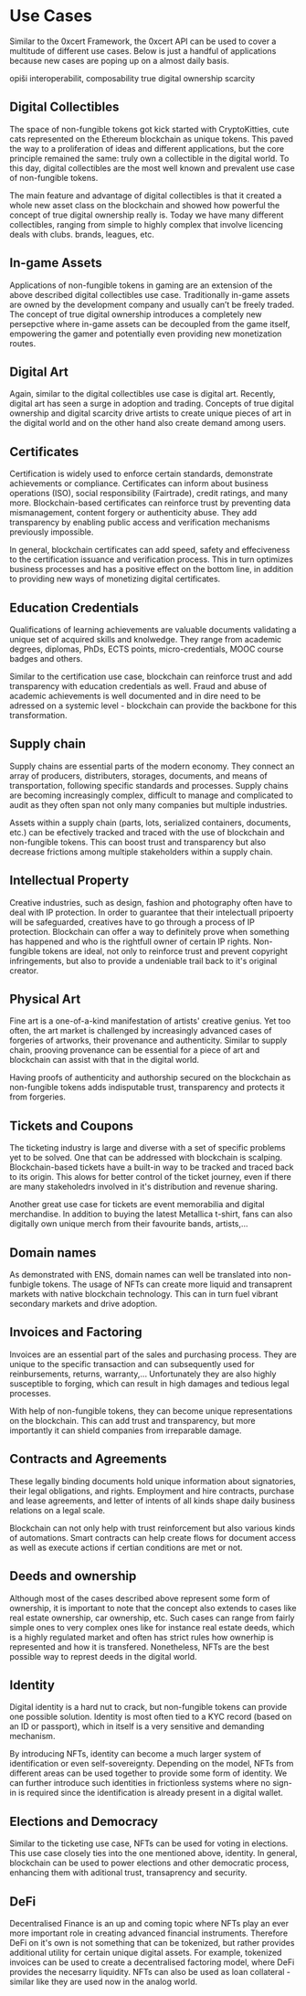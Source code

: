 # Use Cases

Similar to the 0xcert Framework, the 0xcert API can be used to cover a multitude of different use cases. Below is just a handful of applications because new cases are poping up on a almost daily basis. 

opiši interoperabilit, composability
true digital ownership
scarcity

## Digital Collectibles

The space of non-fungible tokens got kick started with CryptoKitties, cute cats represented on the Ethereum blockchain as unique tokens. This paved the way to a proliferation of ideas and different applications, but the core principle remained the same: truly own a collectible in the digital world. To this day, digital collectibles are the most well known and prevalent use case of non-fungible tokens. 

The main feature and advantage of digital collectibles is that it created a whole new asset class on the blockchain and showed how powerful the concept of true digital ownership really is. Today we have many different collectibles, ranging from simple to highly complex that involve licencing deals with clubs. brands, leagues, etc. 

## In-game Assets

Applications of non-fungible tokens in gaming are an extension of the above described digital collectibles use case. Traditionally in-game assets are owned by the development company and usually can’t  be freely traded. The concept of true digital ownership introduces a completely new persepctive where in-game assets can be decoupled from the game itself, empowering the gamer and potentially even providing new monetization routes. 

## Digital Art

Again, similar to the digital collectibles use case is digital art. Recently, digital art has seen a surge in adoption and trading. Concepts of true digital ownership and digital scarcity drive artists to create unique pieces of art in the digital world and on the other hand also create demand among users. 

## Certificates

Certification is widely used to enforce certain standards, demonstrate achievements or compliance. Certificates can inform about business operations (ISO), social responsibility (Fairtrade), credit ratings, and many more. Blockchain-based certificates can reinforce trust by preventing data mismanagement, content forgery or authenticity abuse. They add transparency by enabling public access and verification mechanisms previously impossible. 

In general, blockchain certificates can add speed, safety and effeciveness to the certification issuance and verification process. This in turn optimizes business processes and has a positive effect on the bottom line, in addition to providing new ways of monetizing digital certificates. 

## Education Credentials

Qualifications of learning achievements are valuable documents validating a unique set of acquired skills and knolwedge. They range from academic degrees, diplomas, PhDs, ECTS points, micro-credentials, MOOC course badges and others. 

Similar to the certification use case, blockchain can reinforce trust and add transparency with education credentials as well. Fraud and abuse of academic achievements is well documented and in dire need to be adressed on a systemic level - blockchain can provide the backbone for this transformation. 

## Supply chain 

Supply chains are essential parts of the modern economy. They connect an array of producers, distributers, storages, documents, and means of transportation, following specific standards and processes. Supply chains are becoming increasingly complex, difficult to manage and complicated to audit as they often span not only many companies but multiple industries. 

Assets within a supply chain (parts, lots, serialized containers, documents, etc.) can be efectively tracked and traced with the use of blockchain and non-fungible tokens. This can boost trust and transparency but also decrease frictions among multiple stakeholders within a supply chain.  

## Intellectual Property 

Creative industries, such as design, fashion and photography often have to deal with IP protection. In order to guarantee that their intelectuall pripoerty will be safeguarded, creatives have to go through a process of IP protection. Blockchain can offer a way to definitely prove when something has happened and who is the rightfull owner of certain IP rights. Non-fungible tokens are ideal, not only to reinforce trust and prevent copyright infringements, but also to provide a undeniable trail back to it's original creator. 

## Physical Art

Fine art is a one-of-a-kind manifestation of artists' creative genius. Yet too often, the art market is challenged by increasingly advanced cases of forgeries of artworks, their provenance and authenticity. Similar to supply chain, prooving provenance can be essential for a piece of art and blockchain can assist with that in the digital world. 

Having proofs of authenticity and authorship secured on the blockchain as non-fungible tokens adds indisputable trust, transparency and protects it from forgeries. 

## Tickets and Coupons 

The ticketing industry is large and diverse with a set of specific problems yet to be solved. One that can be addressed with blockchain is scalping. Blockchain-based tickets have a built-in way to be tracked and traced back to its origin. This alows for better control of the ticket journey, even if there are many stakeholedrs involved in it's distribution and revenue sharing. 

Another great use case for tickets are event memorabilia and digital merchandise. In addition to buying the latest Metallica t-shirt, fans can also digitally own unique merch from their favourite bands, artists,...

## Domain names

As demonstrated with ENS, domain names can well be translated into non-funbigle tokens. The usage of NFTs can create more liquid and transaprent markets with native blockchain technology. This can in turn fuel vibrant secondary markets and drive adoption. 

## Invoices and Factoring

Invoices are an essential part of the sales and purchasing process. They are unique to the specific transaction and can subsequently used for reinbursements, returns, warranty,... Unfortunately they are also highly susceptible to forging, which can result in high damages and tedious legal processes. 

With help of non-fungible tokens, they can become unique representations on the blockchain. This can add trust and transparency, but more importantly it can shield companies from irreparable damage. 

## Contracts and Agreements

These legally binding documents hold unique information about signatories, their legal obligations, and rights. Employment and hire contracts, purchase and lease agreements, and letter of intents of all kinds shape daily business relations on a legal scale.

Blockchain can not only help with trust reinforcement but also various kinds of automations. Smart contracts can help create flows for document access as well as execute actions if certian conditions are met or not. 

## Deeds and ownership

Although most of the cases described above represent some form of ownership, it is important to note that the concept also extends to cases like real estate ownership, car ownership, etc. Such cases can range from fairly simple ones to very complex ones like for instance real estate deeds, which is a highly regulated market and often has strict rules how ownerhip is represented and how it is transfered. Nonetheless, NFTs are the best possible way to represt deeds in the digital world.  

## Identity

Digital identity is a hard nut to crack, but non-fungible tokens can provide one possible solution. Identity is most often tied to a KYC record (based on an ID or passport), which in itself is a very sensitive and demanding mechanism. 

By introducing NFTs, identity can become a much larger system of identification or even self-sovereignty. Depending on the model, NFTs from different areas can be used together to provide some form of identity. We can further introduce such identities in frictionless systems where no sign-in is required since the identification is already present in a digital wallet.

## Elections and Democracy 

Similar to the ticketing use case, NFTs can be used for voting in elections. This use case closely ties into the one mentioned above, identity. In general, blockchain can be used to power elections and other democratic process, enhancing them with aditional trust, transaprency and security. 

## DeFi

Decentralised Finance is an up and coming topic where NFTs play an ever more important role in creating advanced financial instruments. Therefore DeFi on it's own is not something that can be tokenized, but rather provides additional utility for certain unique digital assets. For example, tokenized invoices can be used to create a decentralised factoring model, where DeFi provides the necesarry liquidity. NFTs can also be used as loan collateral - similar like they are used now in the analog world. 
